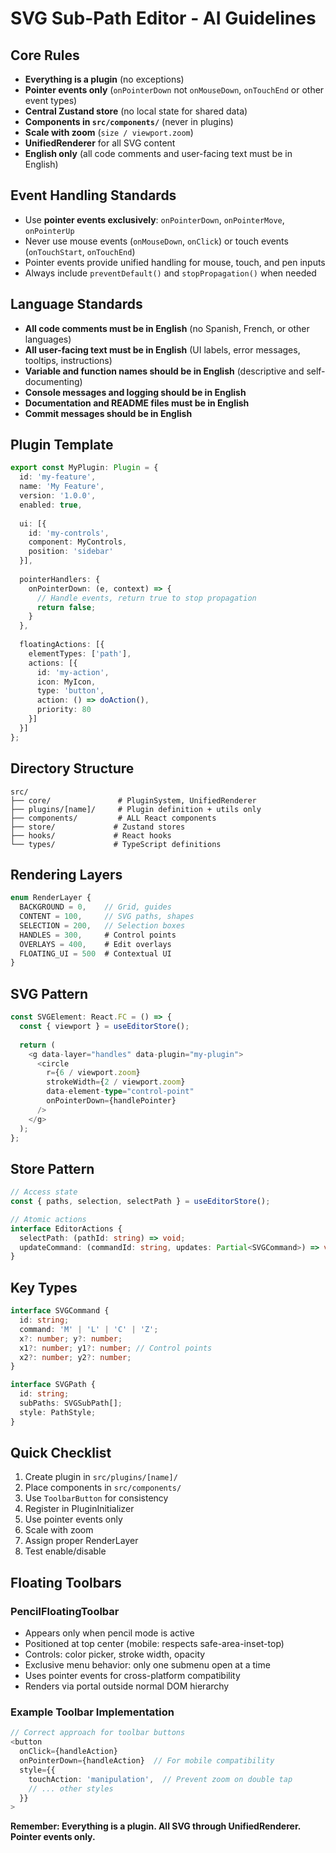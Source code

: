 # SVG Sub-Path Editor - AI Guidelines

## Core Rules
- **Everything is a plugin** (no exceptions)
- **Pointer events only** (`onPointerDown` not `onMouseDown`, `onTouchEnd` or other event types)
- **Central Zustand store** (no local state for shared data)
- **Components in `src/components/`** (never in plugins)
- **Scale with zoom** (`size / viewport.zoom`)
- **UnifiedRenderer** for all SVG content
- **English only** (all code comments and user-facing text must be in English)

## Event Handling Standards
- Use **pointer events exclusively**: `onPointerDown`, `onPointerMove`, `onPointerUp`
- Never use mouse events (`onMouseDown`, `onClick`) or touch events (`onTouchStart`, `onTouchEnd`)
- Pointer events provide unified handling for mouse, touch, and pen inputs
- Always include `preventDefault()` and `stopPropagation()` when needed

## Language Standards
- **All code comments must be in English** (no Spanish, French, or other languages)
- **All user-facing text must be in English** (UI labels, error messages, tooltips, instructions)
- **Variable and function names should be in English** (descriptive and self-documenting)
- **Console messages and logging should be in English**
- **Documentation and README files must be in English**
- **Commit messages should be in English**

## Plugin Template
```typescript
export const MyPlugin: Plugin = {
  id: 'my-feature',
  name: 'My Feature',
  version: '1.0.0',
  enabled: true,
  
  ui: [{
    id: 'my-controls',
    component: MyControls,
    position: 'sidebar'
  }],
  
  pointerHandlers: {
    onPointerDown: (e, context) => {
      // Handle events, return true to stop propagation
      return false;
    }
  },
  
  floatingActions: [{
    elementTypes: ['path'],
    actions: [{
      id: 'my-action',
      icon: MyIcon,
      type: 'button',
      action: () => doAction(),
      priority: 80
    }]
  }]
};
```

## Directory Structure
```
src/
├── core/               # PluginSystem, UnifiedRenderer
├── plugins/[name]/     # Plugin definition + utils only
├── components/         # ALL React components
├── store/             # Zustand stores
├── hooks/             # React hooks
└── types/             # TypeScript definitions
```

## Rendering Layers
```typescript
enum RenderLayer {
  BACKGROUND = 0,    // Grid, guides
  CONTENT = 100,     // SVG paths, shapes
  SELECTION = 200,   // Selection boxes
  HANDLES = 300,     # Control points
  OVERLAYS = 400,    # Edit overlays
  FLOATING_UI = 500  # Contextual UI
}
```

## SVG Pattern
```typescript
const SVGElement: React.FC = () => {
  const { viewport } = useEditorStore();
  
  return (
    <g data-layer="handles" data-plugin="my-plugin">
      <circle 
        r={6 / viewport.zoom}
        strokeWidth={2 / viewport.zoom}
        data-element-type="control-point"
        onPointerDown={handlePointer}
      />
    </g>
  );
};
```

## Store Pattern
```typescript
// Access state
const { paths, selection, selectPath } = useEditorStore();

// Atomic actions
interface EditorActions {
  selectPath: (pathId: string) => void;
  updateCommand: (commandId: string, updates: Partial<SVGCommand>) => void;
}
```

## Key Types
```typescript
interface SVGCommand {
  id: string;
  command: 'M' | 'L' | 'C' | 'Z';
  x?: number; y?: number;
  x1?: number; y1?: number; // Control points
  x2?: number; y2?: number;
}

interface SVGPath {
  id: string;
  subPaths: SVGSubPath[];
  style: PathStyle;
}
```

## Quick Checklist
1. Create plugin in `src/plugins/[name]/`
2. Place components in `src/components/`
3. Use `ToolbarButton` for consistency
4. Register in PluginInitializer
5. Use pointer events only
6. Scale with zoom
7. Assign proper RenderLayer
8. Test enable/disable

## Floating Toolbars
### PencilFloatingToolbar
- Appears only when pencil mode is active
- Positioned at top center (mobile: respects safe-area-inset-top)
- Controls: color picker, stroke width, opacity
- Exclusive menu behavior: only one submenu open at a time
- Uses pointer events for cross-platform compatibility
- Renders via portal outside normal DOM hierarchy

### Example Toolbar Implementation
```typescript
// Correct approach for toolbar buttons
<button
  onClick={handleAction}
  onPointerDown={handleAction}  // For mobile compatibility
  style={{
    touchAction: 'manipulation',  // Prevent zoom on double tap
    // ... other styles
  }}
>
```

**Remember: Everything is a plugin. All SVG through UnifiedRenderer. Pointer events only.**